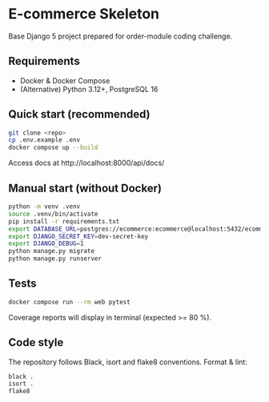 # E-commerce Skeleton

Base Django 5 project prepared for order-module coding challenge.

## Requirements

* Docker & Docker Compose
* (Alternative) Python 3.12+, PostgreSQL 16

## Quick start (recommended)

```bash
git clone <repo>
cp .env.example .env
docker compose up --build
```

Access docs at http://localhost:8000/api/docs/

## Manual start (without Docker)

```bash
python -m venv .venv
source .venv/bin/activate
pip install -r requirements.txt
export DATABASE_URL=postgres://ecommerce:ecommerce@localhost:5432/ecommerce
export DJANGO_SECRET_KEY=dev-secret-key
export DJANGO_DEBUG=1
python manage.py migrate
python manage.py runserver
```

## Tests

```bash
docker compose run --rm web pytest
```

Coverage reports will display in terminal (expected >= 80 %).

## Code style

The repository follows Black, isort and flake8 conventions. Format & lint:

```bash
black .
isort .
flake8
``` 